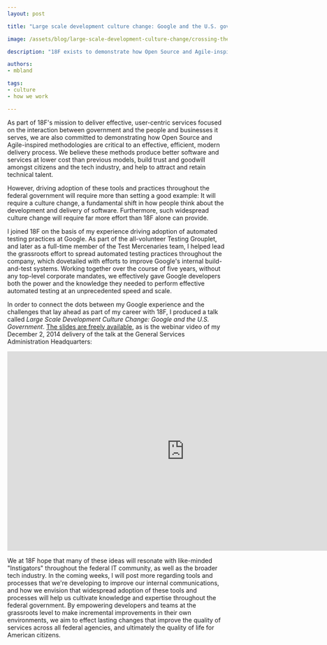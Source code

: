 ```yaml
---
layout: post

title: "Large scale development culture change: Google and the U.S. government"

image: /assets/blog/large-scale-development-culture-change/crossing-the-chasm-rainbow-of-death.jpg

description: "18F exists to demonstrate how Open Source and Agile-inspired methodologies are critical to an effective, efficient, modern delivery process. However, driving adoption of these tools and practices throughout the federal government will require more than setting a good example. My recent talk at the GSA, available on YouTube, connects the dots between grassroots automated testing adoption at Google and the challenges facing similar culture change across Federal IT development."

authors:
- mbland

tags:
- culture
- how we work

---
```

As part of 18F's mission to deliver effective, user-centric services focused on the interaction between government and the people and businesses it serves, we are also committed to demonstrating how Open Source and Agile-inspired methodologies are critical to an effective, efficient, modern delivery process. We believe these methods produce better software and services at lower cost than previous models, build trust and goodwill amongst citizens and the tech industry, and help to attract and retain technical talent.

However, driving adoption of these tools and practices throughout the federal government will require more than setting a good example: It will require a culture change, a fundamental shift in how people think about the development and delivery of software. Furthermore, such widespread culture change will require far more effort than 18F alone can provide.

<!-- more -->

I joined 18F on the basis of my experience driving adoption of automated testing practices at Google. As part of the all-volunteer Testing Grouplet, and later as a full-time member of the Test Mercenaries team, I helped lead the grassroots effort to spread automated testing practices throughout the company, which dovetailed with efforts to improve Google's internal build-and-test systems. Working together over the course of five years, without any top-level corporate mandates, we effectively gave Google developers both the power and the knowledge they needed to perform effective automated testing at an unprecedented speed and scale.

In order to connect the dots between my Google experience and the challenges that lay ahead as part of my career with 18F, I produced a talk called _Large Scale Development Culture Change: Google and the U.S. Government_. [The slides are freely available](https://goo.gl/TU2pii), as is the webinar video of my December 2, 2014 delivery of the talk at the General Services Administration Headquarters:

<iframe width="810" height="456" src="https://www.youtube-nocookie.com/embed/CWSLSHljQLM" frameborder="0" allowfullscreen></iframe>

We at 18F hope that many of these ideas will resonate with like-minded "Instigators" throughout the federal IT community, as well as the broader tech industry. In the coming weeks, I will post more regarding tools and processes that we're developing to improve our internal communications, and how we envision that widespread adoption of these tools and processes will help us cultivate knowledge and expertise throughout the federal government. By empowering developers and teams at the grassroots level to make incremental improvements in their own environments, we aim to effect lasting changes that improve the quality of services across all federal agencies, and ultimately the quality of life for American citizens.
